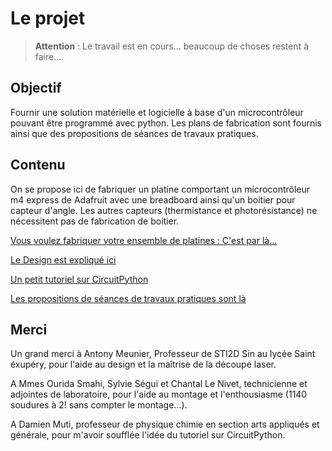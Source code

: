 # Le projet

> __Attention__ : Le travail est en cours... beaucoup de choses restent à faire...

## Objectif
Fournir une solution matérielle et logicielle à base d'un microcontrôleur pouvant être programmé avec python.
Les plans de fabrication sont fournis ainsi que des propositions de séances de travaux pratiques.

## Contenu
On se propose ici de fabriquer un platine comportant un microcontrôleur m4 express de Adafruit
avec une breadboard ainsi qu'un boitier pour capteur d'angle. Les autres capteurs (thermistance et photorésistance) ne nécessitent pas de fabrication de boitier.

[Vous voulez fabriquer votre ensemble de platines : C'est par là...](https://olivier-boesch.github.io/CircuitPython-au-lycee/fabrication)

[Le Design est expliqué ici](https://olivier-boesch.github.io/CircuitPython-au-lycee/design)

[Un petit tutoriel sur CircuitPython](https://olivier-boesch.github.io/CircuitPython-au-lycee/circuitpython)

[Les propositions de séances de travaux pratiques sont là](https://olivier-boesch.github.io/CircuitPython-au-lycee/tp)

## Merci

Un grand merci à Antony Meunier, Professeur de STI2D Sin au lycée Saint éxupéry, pour l'aide au design et la maîtrise de la découpe laser.

A Mmes Ourida Smahi, Sylvie Ségui et Chantal Le Nivet, technicienne et adjointes de laboratoire, pour l'aide au montage et l'enthousiasme (1140 soudures à 2! sans compter le montage...).

A Damien Muti, professeur de physique chimie en section arts appliqués et générale, pour m'avoir soufflée l'idée du tutoriel sur CircuitPython. 